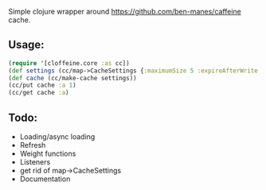 Simple clojure wrapper around https://github.com/ben-manes/caffeine cache.

Usage:
------
```clojure
(require '[cloffeine.core :as cc])
(def settings (cc/map->CacheSettings {:maximumSize 5 :expireAfterWrite 3}))
(def cache (cc/make-cache settings))
(cc/put cache :a 1)
(cc/get cache :a)
```

Todo:
-----
* Loading/async loading
* Refresh
* Weight functions
* Listeners
* get rid of map->CacheSettings
* Documentation
